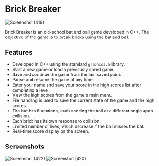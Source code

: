 # Brick Breaker

![Screenshot (419)](https://github.com/MoosaImran50/Brick-Breaker/assets/108832275/162efd1e-1dd7-4294-92de-0c6fd3452be9)

Brick Breaker is an old-school bat and ball game developed in C++. The objective of the game is to break bricks using the bat and ball.

## Features

- Developed in C++ using the standard `graphics.h` library.
- Start a new game or load a previously saved game.
- Save and continue the game from the last saved point.
- Pause and resume the game at any time.
- Enter your name and save your score in the high scores list after completing a level.
- View the high scores from the game's main menu.
- File handling is used to save the current state of the game and the high scores.
- The bat has 5 sections, each sending the ball at a different angle upon collision.
- Each brick has its own response to collision.
- Limited number of lives, which decrease if the ball misses the bat.
- Real-time score display on the screen.

## Screenshots

![Screenshot (422)](https://github.com/MoosaImran50/Brick-Breaker/assets/108832275/bb162efd-ef25-4350-a70d-7d47ec0e7118)
![Screenshot (420)](https://github.com/MoosaImran50/Brick-Breaker/assets/108832275/74985703-d9f3-482a-8ae4-8f19d0bac0d2)
